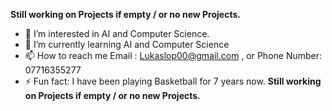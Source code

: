**Still working on Projects if empty / or no new Projects.**
- 👀 I’m interested in  AI and Computer Science.
- 🌱 I’m currently learning  AI and Computer Science
- 📫 How to reach me  Email : Lukaslop00@gmail.com , or Phone Number:  07716355277
- ⚡ Fun fact: I have been playing Basketball for 7 years now.
**Still working on Projects if empty / or no new Projects.**
<!---
Lukaslop2315/Lukaslop2315 is a ✨ special ✨ repository because its `README.md` (this file) appears on your GitHub profile.
You can click the Preview link to take a look at your changes.
--->
